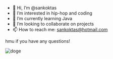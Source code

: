 - 👋  Hi, I’m @sankoktas
- 👀  I’m interested in hip-hop and coding
- 🌱  I’m currently learning Java
- 🚀 I’m looking to collaborate on projects
- 📫  How to reach me: sankoktas@hotmail.com

hmu if you have any questions!

![doge](https://user-images.githubusercontent.com/85801775/122652067-6a38fb80-d145-11eb-94dd-4371aeb4f34d.gif)
